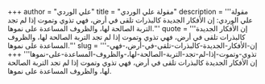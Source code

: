 +++
author = "علي الوردي"
title = "مقولة علي الوردي"
description = '''مقولة علي الوردي: إن الأفكار الجديدة كالبذرات تلقى في أرض، فهي تذوي وتموت إذا لم تجد التربة الصالحة لها، والظروف المساعدة على نموها.'''
quote = '''إن الأفكار الجديدة كالبذرات تلقى في أرض، فهي تذوي وتموت إذا لم تجد التربة الصالحة لها، والظروف المساعدة على نموها.'''
slug = '''إن-الأفكار-الجديدة-كالبذرات-تلقى-في-أرض،-فهي-تذوي-وتموت-إذا-لم-تجد-التربة-الصالحة-لها،-والظروف-المساعدة-على-نموها'''
+++
إن الأفكار الجديدة كالبذرات تلقى في أرض، فهي تذوي وتموت إذا لم تجد التربة الصالحة لها، والظروف المساعدة على نموها.
